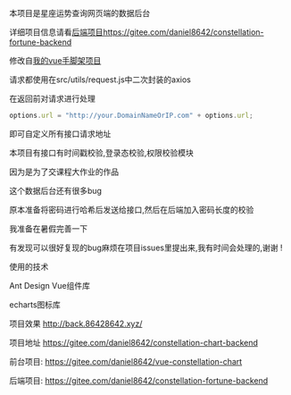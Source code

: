 本项目是星座运势查询网页端的数据后台

详细项目信息请看[后端项目](https://gitee.com/daniel8642/constellation-fortune-backend)https://gitee.com/daniel8642/constellation-fortune-backend

修改自[我的vue手脚架项目](https://gitee.com/daniel8642/vue-base)

请求都使用在src/utils/request.js中二次封装的axios

在返回前对请求进行处理

```javascript
options.url = "http://your.DomainNameOrIP.com" + options.url;
```

即可自定义所有接口请求地址

本项目有接口有时间戳校验,登录态校验,权限校验模块

因为是为了交课程大作业的作品

这个数据后台还有很多bug

原本准备将密码进行哈希后发送给接口,然后在后端加入密码长度的校验

我准备在暑假完善一下

有发现可以很好复现的bug麻烦在项目issues里提出来,我有时间会处理的,谢谢 !



使用的技术

Ant Design Vue组件库

echarts图标库

项目效果
http://back.86428642.xyz/


项目地址
https://gitee.com/daniel8642/constellation-chart-backend

前台项目:
https://gitee.com/daniel8642/vue-constellation-chart

后端项目:
https://gitee.com/daniel8642/constellation-fortune-backend

